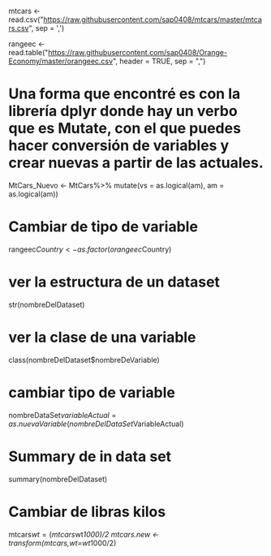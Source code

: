 

mtcars <- read.csv("https://raw.githubusercontent.com/sap0408/mtcars/master/mtcars.csv", sep = ',')

rangeec <- read.table("https://raw.githubusercontent.com/sap0408/Orange-Economy/master/orangeec.csv", header =  TRUE, sep = ",")

# Una forma que encontré es con la librería dplyr donde hay un verbo que es Mutate, con el que puedes hacer conversión de variables y crear nuevas a partir de las actuales.
MtCars_Nuevo <- MtCars%>%
  mutate(vs = as.logical(am),
         am = as.logical(am))

# Cambiar de tipo de variable
rangeec$Country <- as.factor(orangeec$Country)

# ver la estructura de un dataset
str(nombreDelDataset)

# ver la clase de una variable
class(nombreDelDataset$nombreDeVariable)

# cambiar tipo de variable
nombreDataSet$variableActual = as.nuevaVariable(nombreDelDataSet$VariableActual)

# Summary de in data set
summary(nombreDelDataset)

# Cambiar de libras kilos 
mtcars$wt = (mtcars$wt*1000)/2 
mtcars.new <- transform(mtcars,wt=wt*1000/2)


